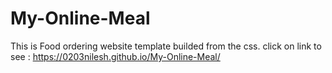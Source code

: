 # My-Online-Meal
This is Food ordering website template builded from the css. 
click on link to see : https://0203nilesh.github.io/My-Online-Meal/

